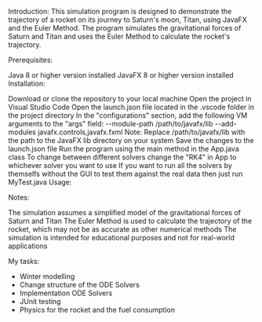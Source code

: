 Introduction:
This simulation program is designed to demonstrate the trajectory of a rocket on its journey to Saturn's moon, Titan, using JavaFX and the Euler Method. The program simulates the gravitational forces of Saturn and Titan and uses the Euler Method to calculate the rocket's trajectory.

Prerequisites:

Java 8 or higher version installed
JavaFX 8 or higher version installed
Installation:

Download or clone the repository to your local machine
Open the project in Visual Studio Code
Open the launch.json file located in the .vscode folder in the project directory
In the "configurations" section, add the following VM arguments to the "args" field:
--module-path /path/to/javafx/lib --add-modules javafx.controls,javafx.fxml
Note: Replace /path/to/javafx/lib with the path to the JavaFX lib directory on your system
Save the changes to the launch.json file
Run the program using the main method in the App.java class
To change between different solvers change the "RK4" in App to whichever
solver you want to use
If you want to run all the solvers by themselfs without the GUI to test them against the real data then just run MyTest.java
Usage:


Notes:

The simulation assumes a simplified model of the gravitational forces of Saturn and Titan
The Euler Method is used to calculate the trajectory of the rocket, which may not be as accurate as other numerical methods
The simulation is intended for educational purposes and not for real-world applications


My tasks:
 - Winter modelling
 - Change structure of the ODE Solvers
 - Implementation ODE Solvers
 - JUnit testing
 - Physics for the rocket and the fuel consumption
